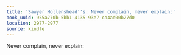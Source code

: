 ```yaml
---
title: 'Sawyer Hollenshead''s: Never complain, never explain:'
book_uuid: 955a770b-5bb1-4135-93e7-ca4ad00b27d0
location: 2977-2977
source: kindle
---
```


Never complain, never explain: